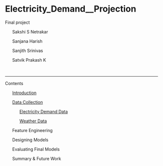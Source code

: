 # Electricity_Demand__Projection
Final project 

<ul>Sakshi S Netrakar</ul>
<ul>Sanjana Harish</ul>
<ul>Sanjith Srinivas</ul>
<ul>Satvik Prakash K</ul>
<br><hr>

Contents
<ol><a href="https://github.com/sanjithsmurthy/Electricity_Demand__Projection_Using_AI/blob/main/README.md">Introduction</a></ol>
<ol><a href="https://github.com/sanjithsmurthy/Electricity_Demand__Projection_Using_AI/blob/main/Web_Scraping.py">Data Collection</a>
<ol><a href="https://raw.githubusercontent.com/sanjithsmurthy/Electricity_Demand__Projection_Using_AI/refs/heads/main/delhi_load_data_2022_Final.csv">Electricity Demand Data</a></ol>
<ol><a href="https://github.com/sanjithsmurthy/Electricity_Demand__Projection_Using_AI/blob/main/delhi_weather_data_2022_Final.csv">Weather Data</a></ol></ol>
<ol>Feature Engineering</ol>
<ol>Designing Models</ol>
<ol>Evaluating Final Models</ol>
<ol>Summary & Future Work</ol>

